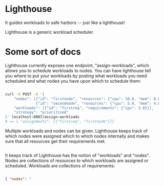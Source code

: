 # Lighthouse

It guides workloads to safe harbors -- just like a lighthouse!

Lighthouse is a generic workload scheduler.

# Some sort of docs

Lighthouse currently exposes one endpoint, "assign-workloads", which allows you
to schedule workloads to nodes. You can have lighthouse tell you where to put
your workloads by posting what workloads you need scheduled and what nodes you
have upon which to schedule them:

```bash

curl -X POST -d '{
    "nodes": [{"id": "firstnode", "resources": {"cpu": 10.0, "mem": 8.0}},
              {"id": "secondnode", "resources": {"cpu": 5.0, "mem": 4.0}}],
    "workloads": [{"id": "firstreq", "requirements": {"cpu": 5.0}}],
    "strategy": "prioritized"
}' localhost:8087/assign-workloads
# => { "assignments": [{"firstreq", "firstnode"}]}

```

Multiple workloads and nodes can be given. Lighthouse keeps track of which
nodes were assigned which to which nodes internally and makes sure that all
resources get their requirements met.

##
It keeps track of 
Lighthouse has the notion of "workloads" and "nodes". Nodes are collections of
resources to which workloads are assigned or scheduled. Workloads are
collections of requirements:

```json

{ "nodes": "
